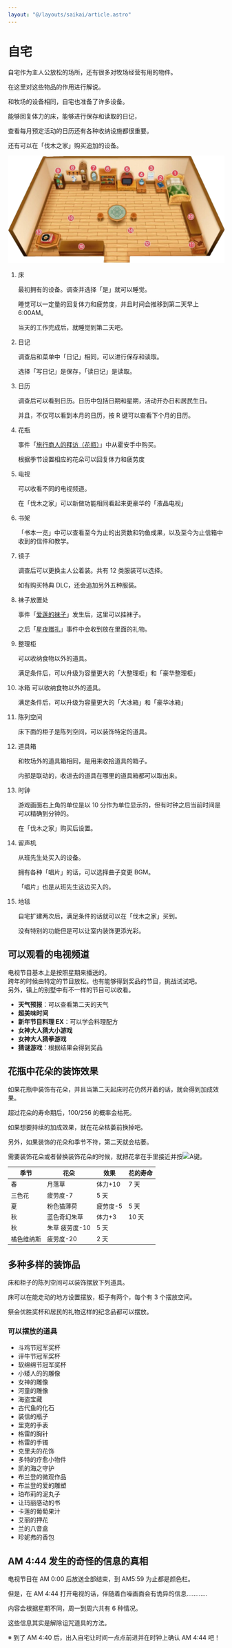 ```yaml
---
layout: "@/layouts/saikai/article.astro"
---
```


# 自宅

自宅作为主人公放松的场所，还有很多对牧场经营有用的物件。

在这里对这些物品的作用进行解说。

和牧场的设备相同，自宅也准备了许多设备。

能够回复体力的床，能够进行保存和读取的日记，

查看每月预定活动的日历还有各种收纳设施都很重要。

还有可以在「伐木之家」购买追加的设备。

![](_17.png)

1. 床

   最初拥有的设备。调查并选择「是」就可以睡觉。

   睡觉可以一定量的回复体力和疲劳度，并且时间会推移到第二天早上 6:00AM。

   当天的工作完成后，就睡觉到第二天吧。

2. 日记

   调查后和菜单中「日记」相同，可以进行保存和读取。

   选择「写日记」是保存，「读日记」是读取。

3. 日历

   调查后可以看到日历。日历中包括日期和星期，活动开办日和居民生日。

   并且，不仅可以看到本月的日历，按 R 键可以查看下个月的日历。

4. 花瓶

   事件「[旅行商人的拜访（花瓶）](../event/resident#旅行商人的拜访（花瓶）)」中从霍安手中购买。

   根据季节设置相应的花朵可以回复体力和疲劳度

5. 电视

   可以收看不同的电视频道。

   在「伐木之家」可以新做功能相同看起来更豪华的「液晶电视」

6. 书架

   「书本一览」中可以查看至今为止的出货数和钓鱼成果，以及至今为止信箱中收到的信件和教学。

7. 镜子

   调查后可以更换主人公着装。共有 12 类服装可以选择。

   如有购买特典 DLC，还会追加另外五种服装。

8. 袜子放置处

   事件「[爱莲的袜子](../event/resident#爱莲的袜子)」发生后，这里可以挂袜子。

   之后「[星夜赠礼](../life/event#星夜赠礼)」事件中会收到放在里面的礼物。

9. 整理柜

   可以收纳食物以外的道具。

   满足条件后，可以升级为容量更大的「大整理柜」和「豪华整理柜」

10. 冰箱
    可以收纳食物以外的道具。

    满足条件后，可以升级为容量更大的「大冰箱」和「豪华冰箱」

11. 陈列空间

    床下面的柜子是陈列空间，可以装饰特定的道具。

12. 道具箱

    和牧场外的道具箱相同，是用来收拾道具的箱子。

    内部是联动的，收进去的道具在哪里的道具箱都可以取出来。

13. 时钟

    游戏画面右上角的单位是以 10 分作为单位显示的，但有时钟之后当前时间是可以精确到分钟的。

    在「伐木之家」购买后设置。

14. 留声机

    从班先生处买入的设备。

    拥有各种「唱片」的话，可以选择曲子变更 BGM。

    「唱片」也是从班先生这边买入的。

15. 地毯

    自宅扩建两次后，满足条件的话就可以在「伐木之家」买到。

    没有特别的功能但是可以让室内装饰更添光彩。

## 可以观看的电视频道

电视节目基本上是按照星期来播送的。  
跨年的时候由特定的节目放松。也有能够得到奖品的节目，挑战试试吧。  
另外，镇上的别墅中有不一样的节目可以收看。

- **天气预报**：可以查看第二天的天气
- **超美味时间**
- **新年节目料理 EX**：可以学会料理配方
- **女神大人猜大小游戏**
- **女神大人猜拳游戏**
- **猜谜游戏**：根据结果会得到奖品

## 花瓶中花朵的装饰效果

如果花瓶中装饰有花朵，并且当第二天起床时花仍然开着的话，就会得到加成效果。

超过花朵的寿命期后，100/256 的概率会枯死。

如果想要持续的加成效果，就在花朵枯萎前换掉吧。

另外，如果装饰的花朵和季节不符，第二天就会枯萎。

需要装饰花朵或者替换装饰花朵的时候，就把花拿在手里接近并按![A键](@icons/switch/a.png)。

| 季节       | 花朵           | 效果     | 花的寿命 |
| ---------- | -------------- | -------- | -------- |
| 春         | 月落草         | 体力+10  | 7 天     |
| 三色花     | 疲劳度-7       | 5 天     |
| 夏         | 粉色猫薄荷     | 疲劳度-5 | 5 天     |
| 秋         | 蓝色奇幻朱草   | 体力+3   | 10 天    |
| 秋         | 朱草 疲劳度-10 | 5 天     |
| 橘色维纳斯 | 疲劳度-20      | 2 天     |

## 多种多样的装饰品

床和柜子的陈列空间可以装饰摆放下列道具。

床可以在能走动的地方设置摆放，柜子有两个，每个有 3 个摆放空间。

祭会优胜奖杯和居民的礼物这样的纪念品都可以摆放。

### 可以摆放的道具

- 斗鸡节冠军奖杯
- 评牛节冠军奖杯
- 软绵绵节冠军奖杯
- 小矮人的的雕像
- 女神的雕像
- 河童的雕像
- 海盗宝藏
- 古代鱼的化石
- 装信的瓶子
- 里克的手表
- 格雷的胸针
- 格雷的手镯
- 克里夫的花饰
- 多特的疗愈小物件
- 凯的海之守护
- 布兰登的微观作品
- 布兰登的爱的雕塑
- 珀布莉的泥丸子
- 让玛丽感动的书
- 卡莲的葡萄果汁
- 艾丽的押花
- 兰的八音盒
- 珍妮弗的香包

## AM 4:44 发生的奇怪的信息的真相

电视节目在 AM 0:00 后放送全部结束，到 AM5:59 为止都是颜色栏。

但是，在 AM 4:44 打开电视的话，伴随着白噪画面会有诡异的信息…………

内容会根据星期不同，周一到周六共有 6 种情况。

这些信息其实是解除诅咒道具的方法。

※ 到了 AM 4:40 后，出入自宅让时间一点点前进并在时钟上确认 AM 4:44 吧！
